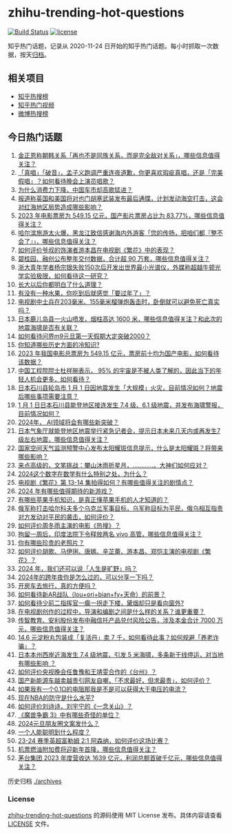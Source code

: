 # zhihu-trending-hot-questions

[![Build Status](https://github.com/justjavac/zhihu-trending-hot-questions/workflows/ci/badge.svg?branch=master)](https://github.com/justjavac/zhihu-trending-hot-questions/actions)
[![license](https://img.shields.io/github/license/justjavac/zhihu-trending-hot-questions)](https://github.com/justjavac/zhihu-trending-hot-questions/blob/master/LICENSE)

知乎热门话题，记录从 2020-11-24
日开始的知乎热门话题。每小时抓取一次数据，按天[归档](./archives)。

## 相关项目

- [知乎热搜榜](https://github.com/justjavac/zhihu-trending-top-search)
- [知乎热门视频](https://github.com/justjavac/zhihu-trending-hot-video)
- [微博热搜榜](https://github.com/justjavac/weibo-trending-hot-search)

## 今日热门话题

<!-- BEGIN -->
<!-- 最后更新时间 Tue Jan 02 2024 01:09:36 GMT+0800 (China Standard Time) -->

1. [金正恩称朝韩关系「再也不是同族关系，而是完全敌对关系」，哪些信息值得关注？](https://www.zhihu.com/question/637521520)
1. [「真唱」「破音」，孟子义跑调严重连夜道歉，你更喜欢瑕疵真唱，还是「完美假唱」？如何看待晚会上演员唱歌？](https://www.zhihu.com/question/637523671)
1. [为什么消费力下降，中国车市却高歌猛进？](https://www.zhihu.com/question/637118500)
1. [报道称英国和美国将对也门胡塞武装发布最后通牒，计划发动海空打击，这会对红海地区局势造成哪些影响？](https://www.zhihu.com/question/637531307)
1. [2023 年电影票房为 549.15 亿元，国产影片票房占比为 83.77%，哪些信息值得关注？](https://www.zhihu.com/question/637523155)
1. [哈尔滨旅游太火爆，黑龙江致信感谢海内外游客「您的传扬，把咱们都『整不会了』」，哪些信息值得关注？](https://www.zhihu.com/question/637527059)
1. [如何评价爷叔的饰演者游本昌在电视剧《繁花》中的表现？](https://www.zhihu.com/question/637098949)
1. [碧桂园、融创公布整年交付数据，合计超 90 万套，哪些信息值得关注？](https://www.zhihu.com/question/637509951)
1. [浙大青年学者杨宗银失败150次后开发出世界最小光谱仪，外媒称超越牛顿光学实验极限，如何看待这一研究？](https://www.zhihu.com/question/637144784)
1. [长大以后你都明白了什么道理？](https://www.zhihu.com/question/581994563)
1. [有没有一种水果，你吃到后就感觉「要过年了」？](https://www.zhihu.com/question/637189030)
1. [电视剧中士兵在203毫米、155毫米榴弹炮轰击时，卧倒就可以避免死亡真实吗？](https://www.zhihu.com/question/634164016)
1. [日本鹿儿岛县一火山喷发，烟柱高达 1600 米，哪些信息值得关注？和此次的地震海啸是否有关联？](https://www.zhihu.com/question/637529585)
1. [如何看待问界m9元旦第一天假期大定突破2000？](https://www.zhihu.com/question/637424680)
1. [你知道哪些历史方面的冷知识?](https://www.zhihu.com/question/632305510)
1. [2023 年我国电影总票房为 549.15 亿元，票房前十均为国产电影，如何看待该数据？](https://www.zhihu.com/question/637512398)
1. [中国工程院院士杜祥琬表示， 95% 的宇宙是不被人类了解的，因此当下的年轻人机会更多，如何看待？](https://www.zhihu.com/question/637256711)
1. [日本石川县轮岛市 1 月 1 日因地震发生「大规模」火灾，目前情况如何？地震后哪些事项需要注意？](https://www.zhihu.com/question/637531517)
1. [1 月 1 日日本石川县能登地区接连发生 7.4 级、6.1 级地震，并发布海啸警报，目前情况如何？](https://www.zhihu.com/question/637525179)
1. [2024年， AI领域将会有哪些新突破？](https://www.zhihu.com/question/635190738)
1. [日本气象厅就能登地区地震举行紧急记者会，提示日本未来几天内或再发生7级左右地震，哪些信息值得关注？](https://www.zhihu.com/question/637530918)
1. [国家空间天气监测预警中心发布太阳耀斑信息提示，什么是太阳耀斑？将带来哪些影响？](https://www.zhihu.com/question/637521623)
1. [来点高级的，文笔挑战：攀山沐雨折星月，…………。大神们如何应对？](https://www.zhihu.com/question/637454530)
1. [2024这个数字在数学有什么特别之处，为什么？](https://www.zhihu.com/question/637473650)
1. [电视剧《繁花》第 13-14 集拍得如何？有哪些值得关注的剧情点？](https://www.zhihu.com/question/637530622)
1. [2024 年有哪些值得期待的新游戏？](https://www.zhihu.com/question/634814953)
1. [有哪些苹果手机知识，是真正懂苹果手机的人才知道的？](https://www.zhihu.com/question/635779594)
1. [俄军称打击哈尔科夫多个乌克兰军事目标，乌军称目标为平民，俄乌相互指责对方发动对平民的袭击，如何评价？](https://www.zhihu.com/question/637522675)
1. [如何评价周冬雨主演的电影《热搜》？](https://www.zhihu.com/question/631996888)
1. [拘留一周后，印度法院下令释放两名 vivo 高管，哪些信息值得关注？](https://www.zhihu.com/question/637464995)
1. [你有哪些珍贵的老照片？](https://www.zhihu.com/question/54528729)
1. [如何评价胡歌、马伊琍、唐嫣、辛芷蕾、游本昌、郑恺主演的电视剧《繁花》？](https://www.zhihu.com/question/636907353)
1. [2024 年，我们还可以说「人生是旷野」吗？](https://www.zhihu.com/question/635776855)
1. [2024年的跨年夜你是怎么过的，可以分享一下吗？](https://www.zhihu.com/question/637523068)
1. [开房车去旅行，真的方便吗？](https://www.zhihu.com/question/628784807)
1. [如何看待新AR战队（lou+ori+bian+fy+天命）的前景？](https://www.zhihu.com/question/637467246)
1. [如何看待少前二指挥官一瘸一拐走下楼，黛烟却只是看向窗外?](https://www.zhihu.com/question/636866045)
1. [在电视剧创作的过程中，导演和编剧之间是什么样的关系？谁更重要？](https://www.zhihu.com/question/636534424)
1. [传智教育、安利股份发布中融信托产品兑付风险公告，涉及本金合计 7000 万元，哪些信息值得关注？](https://www.zhihu.com/question/637509400)
1. [14.6 元淀粉丸包装成「复活丹」卖 7 千，如何看待此事？如何规避「养老诈骗」？](https://www.zhihu.com/question/637523819)
1. [日本本州西岸近海发生 7.4 级地震，引发 5 米海啸，多条新干线停运，对当地有哪些影响 ？](https://www.zhihu.com/question/637526098)
1. [如何评价央视晚会任鲁豫和王靖雯合作的《台州》？](https://www.zhihu.com/question/637522150)
1. [国产新能源车越卖越贵引网友自嘲，「不求最好，但求最贵」，如何评价？](https://www.zhihu.com/question/637255394)
1. [如果我有一个0.1Ω的电阻那我是不是可以获得大于电压的电流？](https://www.zhihu.com/question/637477752)
1. [现在NBA的防守是什么水平?](https://www.zhihu.com/question/264950858)
1. [如何评价刘诗诗，刘宇宁的《一念关山》？](https://www.zhihu.com/question/632478618)
1. [《魔兽争霸 3》中有哪些奇怪的单位？](https://www.zhihu.com/question/267692668)
1. [2024元旦朋友圈文案发什么？](https://www.zhihu.com/question/635888856)
1. [一个人能聪明到什么程度？](https://www.zhihu.com/question/31219081)
1. [23-24 赛季英超富勒姆 2:1 阿森纳，如何评价这场比赛？](https://www.zhihu.com/question/637481816)
1. [机票燃油附加费将迎新年首降，哪些信息值得关注？](https://www.zhihu.com/question/637451589)
1. [茅台集团 2023 年度营收达 1639 亿元，利润总额首破千亿元，哪些信息值得关注？](https://www.zhihu.com/question/637460025)

<!-- END -->

历史归档 [./archives](./archives)

### License

[zhihu-trending-hot-questions](https://github.com/justjavac/zhihu-trending-hot-questions)
的源码使用 MIT License 发布。具体内容请查看 [LICENSE](./LICENSE) 文件。
